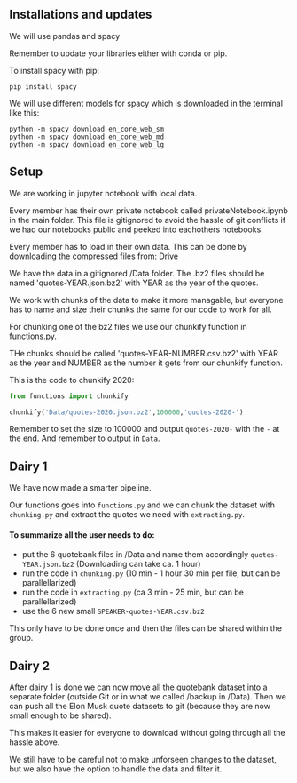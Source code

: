 ## Installations and updates

We will use pandas and spacy

Remember to update your libraries either with conda or pip.

To install spacy with pip:

```
pip install spacy
```

We will use different models for spacy which is downloaded in the terminal like this:

```
python -m spacy download en_core_web_sm
python -m spacy download en_core_web_md
python -m spacy download en_core_web_lg
```

## Setup

We are working in jupyter notebook with local data.

Every member has their own private notebook called privateNotebook.ipynb in the main folder. This file is gitignored to avoid the hassle of git conflicts if we had our notebooks public and peeked into eachothers notebooks.

Every member has to load in their own data. This can be done by downloading the compressed files from: [Drive](https://drive.google.com/drive/folders/1R-GVIdxU3jkQb5zU0uG9044Vynh9nYR1)

We have the data in a gitignored /Data folder.
The .bz2 files should be named 'quotes-YEAR.json.bz2' with YEAR as the year of the quotes.

We work with chunks of the data to make it more managable, but everyone has to name and size their chunks the same for our code to work for all.

For chunking one of the bz2 files we use our chunkify function in functions.py.

THe chunks should be called 'quotes-YEAR-NUMBER.csv.bz2' with YEAR as the year and NUMBER as the number it gets from our chunkify function.

This is the code to chunkify 2020:

```py
from functions import chunkify

chunkify('Data/quotes-2020.json.bz2',100000,'quotes-2020-')
```

Remember to set the size to 100000 and output `quotes-2020-` with the `-` at the end. And remember to output in `Data`.

## Dairy 1

We have now made a smarter pipeline.

Our functions goes into `functions.py` and we can chunk the dataset with `chunking.py` and extract the quotes we need with `extracting.py`.

#### To summarize all the user needs to do:

-   put the 6 quotebank files in /Data and name them accordingly `quotes-YEAR.json.bz2` (Downloading can take ca. 1 hour)
-   run the code in `chunking.py` (10 min - 1 hour 30 min per file, but can be parallellarized)
-   run the code in `extracting.py` (ca 3 min - 25 min, but can be parallellarized)
-   use the 6 new small `SPEAKER-quotes-YEAR.csv.bz2`

This only have to be done once and then the files can be shared within the group.

## Dairy 2

After dairy 1 is done we can now move all the quotebank dataset into a separate folder (outside Git or in what we called /backup in /Data). Then we can push all the Elon Musk quote datasets to git (because they are now small enough to be shared).

This makes it easier for everyone to download without going through all the hassle above.

We still have to be careful not to make unforseen changes to the dataset, but we also have the option to handle the data and filter it.
